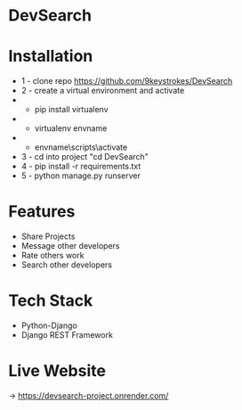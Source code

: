 # DevSearch

# Installation
* 1 - clone repo https://github.com/9keystrokes/DevSearch
* 2 - create a virtual environment and activate
*  - pip install virtualenv
*  - virtualenv envname
*  - envname\scripts\activate
* 3 - cd into project "cd DevSearch"
* 4 - pip install -r requirements.txt
* 5 - python manage.py runserver

# Features
* Share Projects
* Message other developers
* Rate others work
* Search other developers

# Tech Stack
* Python-Django
* Django REST Framework

# Live Website
-> https://devsearch-project.onrender.com/


